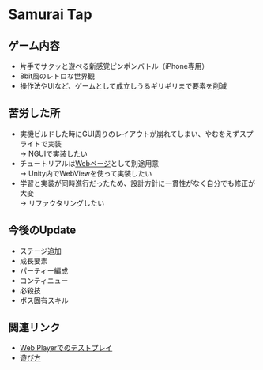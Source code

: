 # Samurai Tap

## ゲーム内容
* 片手でサクッと遊べる新感覚ピンポンバトル（iPhone専用）
* 8bit風のレトロな世界観
* 操作法やUIなど、ゲームとして成立しうるギリギリまで要素を削減

## 苦労した所
* 実機ビルドした時にGUI周りのレイアウトが崩れてしまい、やむをえずスプライトで実装  
→ NGUIで実装したい
* チュートリアルは[Webページ](https://dl.dropboxusercontent.com/u/1311181/SamuraiTap/index.html)として別途用意  
→ Unity内でWebViewを使って実装したい
* 学習と実装が同時進行だったため、設計方針に一貫性がなく自分でも修正が大変  
→ リファクタリングしたい

## 今後のUpdate
* ステージ追加
* 成長要素
* パーティー編成
* コンティニュー
* 必殺技
* ボス固有スキル

## 関連リンク
* [Web Playerでのテストプレイ](https://dl.dropboxusercontent.com/u/1311181/SamuraiTap/SamuraiTap.html)
* [遊び方](https://dl.dropboxusercontent.com/u/1311181/SamuraiTap/index.html)
